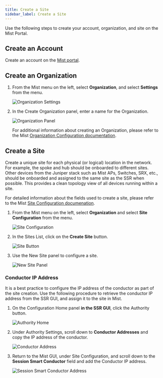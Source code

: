 ```yaml
---
title: Create a Site
sidebar_label: Create a Site
---
```


Use the following steps to create your account, organization, and site on the Mist Portal.

## Create an Account

Create an account on the [Mist portal](https://manage.mist.com/).

## Create an Organization

1. From the Mist menu on the left, select **Organization**, and select **Settings** from the menu.

    ![Organization Settings](/img/wan_org_settings.png)

2. In the Create Organization panel, enter a name for the Organization.

    ![Organization Panel](/img/wan_create_org.png)

    For additional information about creating an Organization, please refer to the Mist [Organization Configuration documentation](https://www.mist.com/documentation/category/organization-config/).

## Create a Site

Create a unique site for each physical (or logical) location in the network. For example, the spoke and hub should be onboarded to different sites. Other devices from the Juniper stack such as Mist APs, Switches, SRX, etc., should be onboarded and assigned to the same site as the SSR when possible. This provides a clean topology view of all devices running within a site.

For detailed information about the fields used to create a site, please refer to the Mist [Site Configuration documenation](https://www.mist.com/documentation/category/site-configuration/).

1. From the Mist menu on the left, select **Organization** and select **Site Configuration** from the menu.

    ![Site Configuration](/img/wan_org_site_config.png)

2. In the Sites List, click on the **Create Site** button.

    ![Site Button](/img/wan_create_site_button.png)

3. Use the New Site panel to configure a site.

    ![New Site Panel](/img/wan_new_site.png)

### Conductor IP Address

It is a best practice to configure the IP address of the conductor as part of the site creation. Use the following procedure to retrieve the conductor IP address from the SSR GUI, and assign it to the site in Mist. 

1.  On the Configuration Home panel **in the SSR GUI**, click the Authority button. 

    ![Authority Home](/img/wanas_conductor_ip1.png)

2. Under Authority Settings, scroll down to **Conductor Addresses** and copy the IP address of the conductor.

    ![Conductor Address](/img/wanas_conductor_ip.png)

3. Return to the Mist GUI, under Site Configuration, and scroll down to the **Session Smart Conductor** field and add the Conductor IP address.

    ![Session Smart Conductor Address](/img/wanas_conductor_ip_mist.png)

